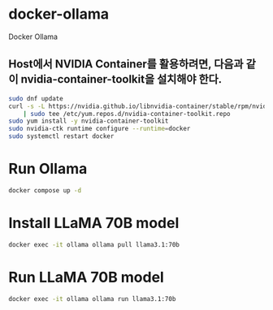 # docker-ollama
Docker Ollama


## Host에서 NVIDIA Container를 활용하려면, 다음과 같이 nvidia-container-toolkit을 설치해야 한다.
```bash
sudo dnf update
curl -s -L https://nvidia.github.io/libnvidia-container/stable/rpm/nvidia-container-toolkit.repo \
    | sudo tee /etc/yum.repos.d/nvidia-container-toolkit.repo
sudo yum install -y nvidia-container-toolkit
sudo nvidia-ctk runtime configure --runtime=docker
sudo systemctl restart docker
```

# Run Ollama
```bash
docker compose up -d
```

# Install LLaMA 70B model
```bash
docker exec -it ollama ollama pull llama3.1:70b
```

# Run LLaMA 70B model
```bash
docker exec -it ollama ollama run llama3.1:70b
```
